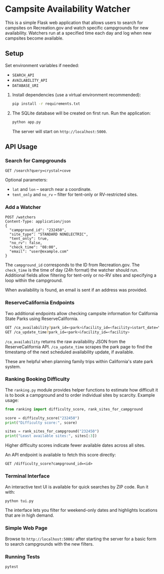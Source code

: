 # Campsite Availability Watcher

This is a simple Flask web application that allows users to search for campsites on Recreation.gov and watch specific campgrounds for new availability. Watchers run at a specified time each day and log when new campsites become available.

## Setup

Set environment variables if needed:
- `SEARCH_API`
- `AVAILABILITY_API`
- `DATABASE_URI`


1. Install dependencies (use a virtual environment recommended):
   ```bash
   pip install -r requirements.txt
   ```

2. The SQLite database will be created on first run. Run the application:
   ```bash
   python app.py
   ```
   The server will start on `http://localhost:5000`.

## API Usage

### Search for Campgrounds

```
GET /search?query=crystal+cove
```

Optional parameters:
- `lat` and `lon` – search near a coordinate.
- `tent_only` and `no_rv` – filter for tent-only or RV-restricted sites.

### Add a Watcher

```
POST /watchers
Content-Type: application/json
{
  "campground_id": "232450",
  "site_type": "STANDARD NONELECTRIC",
  "tent_only": true,
  "no_rv": false,
  "check_time": "08:00",
  "email": "user@example.com"
}
```

The `campground_id` corresponds to the ID from Recreation.gov. The `check_time` is the time of day (24h format) the watcher should run. Additional fields allow filtering for tent-only or no-RV sites and specifying a loop within the campground.

When availability is found, an email is sent if an address was provided.

### ReserveCalifornia Endpoints

Two additional endpoints allow checking campsite information for California State Parks using ReserveCalifornia.

```bash
GET /ca_availability?park_id=<park>&facility_id=<facility>&start_date=YYYY-MM-DD
GET /ca_update_time?park_id=<park>&facility_id=<facility>
```

`/ca_availability` returns the raw availability JSON from the ReserveCalifornia API. `/ca_update_time` scrapes the park page to find the timestamp of the next scheduled availability update, if available.

These are helpful when planning family trips within California's state park system.

### Ranking Booking Difficulty

The `ranking.py` module provides helper functions to estimate how difficult it is to book a campground and to order individual sites by scarcity. Example usage:

```python
from ranking import difficulty_score, rank_sites_for_campground

score = difficulty_score("232450")
print("Difficulty score:", score)

sites = rank_sites_for_campground("232450")
print("Least available sites:", sites[:3])
```

Higher difficulty scores indicate fewer available dates across all sites.

An API endpoint is available to fetch this score directly:

```
GET /difficulty_score?campground_id=<id>
```

### Terminal Interface

An interactive text UI is available for quick searches by ZIP code. Run it with:

```bash
python tui.py
```

The interface lets you filter for weekend-only dates and highlights locations
that are in high demand.

### Simple Web Page

Browse to `http://localhost:5000/` after starting the server for a basic form
to search campgrounds with the new filters.

### Running Tests

```bash
pytest
```
